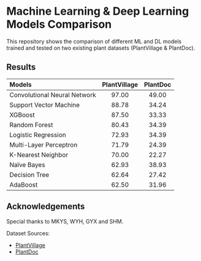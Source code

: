 # Machine Learning & Deep Learning Models Comparison

This repository shows the comparison of different ML and DL models trained and tested on two existing plant datasets (PlantVillage & PlantDoc).

## Results

| Models                       | PlantVillage | PlantDoc |
| :--------------------------- | :----------: | :------: |
| Convolutional Neural Network |    97.00     |  49.00   |
| Support Vector Machine       |    88.78     |  34.24   |
| XGBoost                      |    87.50     |  33.33   |
| Random Forest                |    80.43     |  34.39   |
| Logistic Regression          |    72.93     |  34.39   |
| Multi-Layer Perceptron       |    71.79     |  24.39   |
| K-Nearest Neighbor           |    70.00     |  22.27   |
| Naïve Bayes                  |    62.93     |  38.93   |
| Decision Tree                |    62.64     |  27.42   |
| AdaBoost                     |    62.50     |  31.96   |

## Acknowledgements

Special thanks to MKYS, WYH, GYX and SHM.

Dataset Sources:

-   [PlantVillage](https://github.com/spMohanty/PlantVillage-Dataset/tree/master/raw/color)
-   [PlantDoc](https://github.com/pratikkayal/PlantDoc-Dataset)
